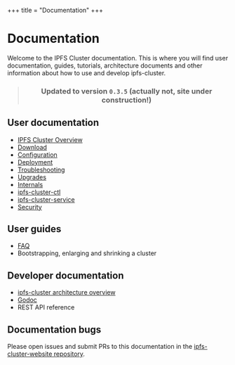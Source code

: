 +++
title = "Documentation"
+++

# Documentation

Welcome to the IPFS Cluster documentation. This is where you will find user documentation, guides, tutorials, architecture documents and other information about how to use and develop ipfs-cluster.

<center>

> ### Updated to version `0.3.5` (actually not, site under construction!)

</center>

## User documentation

* [IPFS Cluster Overview](overview)
* [Download](download)
* [Configuration](configuration)
* [Deployment](deployment)
* [Troubleshooting](troubleshooting)
* [Upgrades](upgrades)
* [Internals](internals)
* [ipfs-cluster-ctl](ipfs-cluster-ctl)
* [ipfs-cluster-service](ipfs-cluster-service)
* [Security](security)

## User guides

* [FAQ](faq)
* Bootstrapping, enlarging and shrinking a cluster

## Developer documentation

* [ipfs-cluster architecture overview](architecture)
* [Godoc](https://godoc.org/github.com/ipfs/ipfs-cluster)
* REST API reference

## Documentation bugs

Please open issues and submit PRs to this documentation in the [ipfs-cluster-website repository](https://github.com/ipfs/ipfs-cluster-website/issues).
